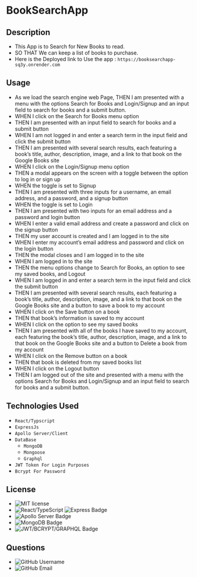 # BookSearchApp
## Description
- This App is to Search for New Books to read.
- SO THAT We can keep a list of books to purchase.
- Here is the Deployed link to Use the app : `https://booksearchapp-sq3y.onrender.com`
## Usage
- As we load the search engine web Page, THEN I am presented with a menu with the options Search for Books and Login/Signup and an input field to search for books and a submit button.
- WHEN I click on the Search for Books menu option
- THEN I am presented with an input field to search for books and a submit button
- WHEN I am not logged in and enter a search term in the input field and click the submit button
- THEN I am presented with several search results, each featuring a book’s title, author, description, image, and a link to that book on the Google Books site
- WHEN I click on the Login/Signup menu option
- THEN a modal appears on the screen with a toggle between the option to log in or sign up
- WHEN the toggle is set to Signup
- THEN I am presented with three inputs for a username, an email address, and a password, and a signup button
- WHEN the toggle is set to Login
- THEN I am presented with two inputs for an email address and a password and login button
- WHEN I enter a valid email address and create a password and click on the signup button
- THEN my user account is created and I am logged in to the site
- WHEN I enter my account’s email address and password and click on the login button
- THEN the modal closes and I am logged in to the site
- WHEN I am logged in to the site
- THEN the menu options change to Search for Books, an option to see my saved books, and Logout
- WHEN I am logged in and enter a search term in the input field and click the submit button
- THEN I am presented with several search results, each featuring a book’s title, author, description, image, and a link to that book on the Google Books site and a button to save a book to my account
- WHEN I click on the Save button on a book
- THEN that book’s information is saved to my account
- WHEN I click on the option to see my saved books
- THEN I am presented with all of the books I have saved to my account, each featuring the book’s title, author, description, image, and a link to that book on the Google Books site and a button to Delete a book from my account
- WHEN I click on the Remove button on a book
- THEN that book is deleted from my saved books list
- WHEN I click on the Logout button
- THEN I am logged out of the site and presented with a menu with the options Search for Books and Login/Signup and an input field to search for books and a submit button.
## Technologies Used

 - `React/Typscript`
 - `ExpressJs`
 - `Apollo Server/Client`
 - `DataBase` 
   - `MongoDB`
   - `Mongoose`
   - `Graphql`
 - `JWT Token For Login Purposes`
 - `Bcrypt For Password`

## License
- ![MIT license](https://img.shields.io/badge/license-MIT-blue.svg)
- ![React/TypeScript](https://img.shields.io/badge/React/TypeScript-green.svg) ![Express Badge](https://img.shields.io/badge/Express.JS-text?style=plastic&logo=tv&color=red)
- ![Apollo Server Badge](https://img.shields.io/badge/Apollo_Server-text?style=plastic&logo=tv&color=red)
- ![MongoDB Badge](https://img.shields.io/badge/MongoDB-text?style=plastic&logo=tv&color=blue)
- ![JWT/BCRYPT/GRAPHQL  Badge](https://img.shields.io/badge/JWT/BCRYPT/GRAPHQL-text?style=plastic&logo=tv&color=gold)


## Questions 
- ![GitHub Username](https://img.shields.io/badge/GitHub_Username_:-@Jaggz-green)
- ![GitHub Email](https://img.shields.io/badge/Email_:-js.dohil@gmail.com-yellow)
